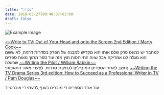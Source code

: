 ```yaml
---
title: "ספריה"
date: 2018-03-27T00:40:37+03:00
draft: false
---
```


![Example image](//localhost:1313/images/book.jpg)

<a href="https://amzn.to/2ulH0V9">
~~Write to TV: Out of Your Head and onto the Screen 2nd Edition / Marty Cook~~<br>
</a>
למחבר יש כמעט פרק שלם אותו הוא מקדיש למבנה של הפרק בסדרות דרמה, לא ששם  הוא מגלה לנו אמריקה אבל שווה התייחסות.חוץ מזה עוד ספר מתוך מאות ספרים שכאלה

<a href="https://amzn.to/2GwYPpi">
~~Writing the Pilot / William Rabkin~~
</a><br>
נחשב לאחד הספרים המובילים לכתיבת סדרות. לצערי מאוד התאכזתי  


<a href="https://amzn.to/2Gd4du4">
~~Writing the TV Drama Series 3rd edition: How to Succeed as a Professional Writer in TV / Pam Douglas~~
</a><br>

עוד אחד הספרים די מוכרים בענף,לדעתי די אוברטייד